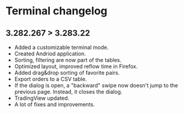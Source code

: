 # Terminal changelog

## 3.282.267 > 3.283.22

* Added a customizable terminal mode.
* Created Andriod application.
* Sorting, filtering are now part of the tables.
* Optimized layout, improved reflow time in Firefox.
* Added drag&drop sorting of favorite pairs.
* Export orders to a CSV table.
* If the dialog is open, a "backward" swipe now doesn't jump to the previous page. Instead, it closes the dialog.
* TradingView updated.
* A lot of fixes and improvements.
